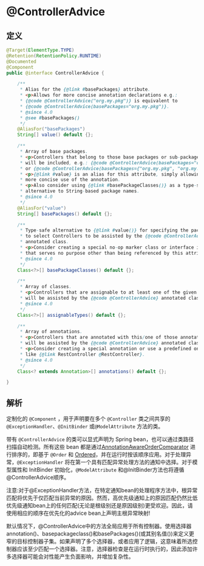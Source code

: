 # @ControllerAdvice

## 定义

```java
@Target(ElementType.TYPE)
@Retention(RetentionPolicy.RUNTIME)
@Documented
@Component
public @interface ControllerAdvice {

    /**
     * Alias for the {@link #basePackages} attribute.
     * <p>Allows for more concise annotation declarations e.g.:
     * {@code @ControllerAdvice("org.my.pkg")} is equivalent to
     * {@code @ControllerAdvice(basePackages="org.my.pkg")}.
     * @since 4.0
     * @see #basePackages()
     */
    @AliasFor("basePackages")
    String[] value() default {};

    /**
     * Array of base packages.
     * <p>Controllers that belong to those base packages or sub-packages thereof
     * will be included, e.g.: {@code @ControllerAdvice(basePackages="org.my.pkg")}
     * or {@code @ControllerAdvice(basePackages={"org.my.pkg", "org.my.other.pkg"})}.
     * <p>{@link #value} is an alias for this attribute, simply allowing for
     * more concise use of the annotation.
     * <p>Also consider using {@link #basePackageClasses()} as a type-safe
     * alternative to String-based package names.
     * @since 4.0
     */
    @AliasFor("value")
    String[] basePackages() default {};

    /**
     * Type-safe alternative to {@link #value()} for specifying the packages
     * to select Controllers to be assisted by the {@code @ControllerAdvice}
     * annotated class.
     * <p>Consider creating a special no-op marker class or interface in each package
     * that serves no purpose other than being referenced by this attribute.
     * @since 4.0
     */
    Class<?>[] basePackageClasses() default {};

    /**
     * Array of classes.
     * <p>Controllers that are assignable to at least one of the given types
     * will be assisted by the {@code @ControllerAdvice} annotated class.
     * @since 4.0
     */
    Class<?>[] assignableTypes() default {};

    /**
     * Array of annotations.
     * <p>Controllers that are annotated with this/one of those annotation(s)
     * will be assisted by the {@code @ControllerAdvice} annotated class.
     * <p>Consider creating a special annotation or use a predefined one,
     * like {@link RestController @RestController}.
     * @since 4.0
     */
    Class<? extends Annotation>[] annotations() default {};

}
```

## 解析

定制化的 `@Component` ，用于声明要在多个 `@Controller` 类之间共享的 `@ExceptionHandler`、`@InitBinder` 或`@ModelAttribute` 方法的类。

带有 `@ControllerAdvice` 的类可以显式声明为 Spring bean，也可以通过类路径扫描自动检测。所有这些 bean 都是通过[AnnotationAwareOrderComparator](https://docs.spring.io/spring/docs/current/javadoc-api/org/springframework/core/annotation/AnnotationAwareOrderComparator.html) 进行排序的，即基于 `@Order` 和 [Ordered](https://docs.spring.io/spring/docs/current/javadoc-api/org/springframework/core/Ordered.html)，并在运行时按该顺序应用。对于处理异常，`@ExceptionHandler` 将在第一个具有匹配异常处理方法的通知中选择。对于模型属性和 InitBinder 初始化，`@ModelAttribute` 和@InitBinder方法也将遵循@ControllerAdvice顺序。

注意:对于@ExceptionHandler方法，在特定通知bean的处理程序方法中，根异常匹配将优先于仅匹配当前异常的原因。然而，高优先级通知上的原因匹配仍然比低优先级通知bean上的任何匹配\(无论是根级别还是原因级别\)更受欢迎。因此，请使用相应的顺序在优先化的advice bean上声明主根异常映射!

默认情况下，@ControllerAdvice中的方法全局应用于所有控制器。使用选择器annotation\(\)、basepackageclass\(\)和basePackages\(\)\(或其别名值\(\)\)来定义更窄的目标控制器子集。如果声明了多个选择器，或者应用了逻辑，这意味着所选控制器应该至少匹配一个选择器。注意，选择器检查是在运行时执行的，因此添加许多选择器可能会对性能产生负面影响，并增加复杂性。

